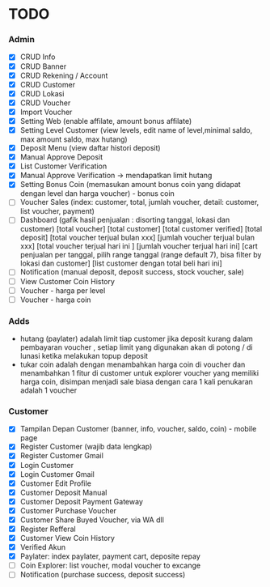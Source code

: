 # TODO

### Admin

-   [x] CRUD Info
-   [x] CRUD Banner
-   [x] CRUD Rekening / Account
-   [x] CRUD Customer
-   [x] CRUD Lokasi
-   [x] CRUD Voucher
-   [x] Import Voucher
-   [x] Setting Web (enable affilate, amount bonus affilate)
-   [x] Setting Level Customer (view levels, edit name of level,minimal saldo, max amount saldo, max hutang)
-   [x] Deposit Menu (view daftar histori deposit)
-   [x] Manual Approve Deposit
-   [x] List Customer Verification
-   [x] Manual Approve Verification -> mendapatkan limit hutang
-   [x] Setting Bonus Coin (memasukan amount bonus coin yang didapat dengan level dan harga voucher) - bonus coin
-   [ ] Voucher Sales (index: customer, total, jumlah voucher, detail: customer, list voucher, payment)
-   [ ] Dashboard (gafik hasil penjualan : disorting tanggal, lokasi dan customer)
        [total voucher] [total customer] [total customer verified] [total deposit]
        [total voucher terjual bulan xxx] [jumlah voucher terjual bulan xxx] [total voucher terjual hari ini ] [jumlah voucher terjual hari ini]
        [cart penjualan per tanggal, pilih range tanggal (range default 7), bisa filter by lokasi dan customer]
        [list customer dengan total beli hari ini]
-   [ ] Notification (manual deposit, deposit success, stock voucher, sale)
-   [ ] View Customer Coin History
-   [ ] Voucher - harga per level
-   [ ] Voucher - harga coin

### Adds

-   hutang (paylater) adalah limit tiap customer jika deposit kurang dalam pembayaran voucher , setiap limit yang digunakan akan di potong / di lunasi ketika melakukan topup deposit
-   tukar coin adalah dengan menambahkan harga coin di voucher dan menambahkan 1 fitur di customer untuk explorer voucher yang memiliki harga coin, disimpan menjadi sale biasa dengan cara 1 kali penukaran adalah 1 voucher

### Customer

-   [x] Tampilan Depan Customer (banner, info, voucher, saldo, coin) - mobile page
-   [x] Register Customer (wajib data lengkap)
-   [x] Register Customer Gmail
-   [x] Login Customer
-   [x] Login Customer Gmail
-   [x] Customer Edit Profile
-   [x] Customer Deposit Manual
-   [x] Customer Deposit Payment Gateway
-   [x] Customer Purchase Voucher
-   [x] Customer Share Buyed Voucher, via WA dll
-   [x] Register Refferal
-   [x] Customer View Coin History
-   [x] Verified Akun
-   [x] Paylater: index paylater, payment cart, deposite repay
-   [ ] Coin Explorer: list voucher, modal voucher to excange
-   [ ] Notification (purchase success, deposit success)
